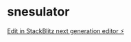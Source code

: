 # snesulator

[Edit in StackBlitz next generation editor ⚡️](https://stackblitz.com/~/github.com/TabLevitas123/snesulator)